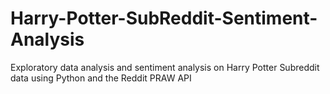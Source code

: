 # Harry-Potter-SubReddit-Sentiment-Analysis
Exploratory data analysis and sentiment analysis on Harry Potter Subreddit data using Python and the Reddit PRAW API
